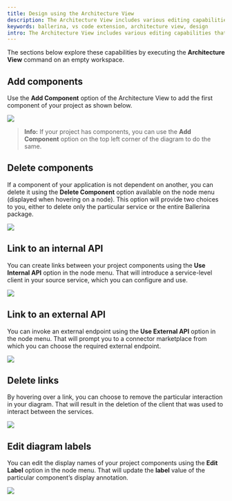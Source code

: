 ```yaml
---
title: Design using the Architecture View
description: The Architecture View includes various editing capabilities that make it possible to design applications. 
keywords: ballerina, vs code extension, architecture view, design
intro: The Architecture View includes various editing capabilities that make it possible to design applications. 
---
```


The sections below explore these capabilities by executing the **Architecture View** command on an empty workspace.

## Add components

Use the **Add Component** option of the Architecture View to add the first component of your project as shown below. 

<img src="/learn/images/vs-code-extension/visual-programming/architecture-view/architecture-diagram/add-component.gif" class="cInlineImage-full"/>

>**Info:** If your project has components, you can use the **Add Component** option on the top left corner of the diagram to do the same.

## Delete components

If a component of your application is not dependent on another, you can delete it using the **Delete Component** option available on the node menu (displayed when hovering on a node). This option will provide two choices to you, either to delete only the particular service or the entire Ballerina package.

<img src="/learn/images/vs-code-extension/visual-programming/architecture-view/architecture-diagram/delete-component.gif" class="cInlineImage-full"/>

## Link to an internal API

You can create links between your project components using the **Use Internal API** option in the node menu. That will introduce a service-level client in your source service, which you can configure and use.

<img src="/learn/images/vs-code-extension/visual-programming/architecture-view/architecture-diagram/internal-linking.gif" class="cInlineImage-full"/>

## Link to an external API

You can invoke an external endpoint using the **Use External API** option in the node menu. That will prompt you to a connector marketplace from which you can choose the required external endpoint.

<img src="/learn/images/vs-code-extension/visual-programming/architecture-view/architecture-diagram/external-linking.gif" class="cInlineImage-full"/>

## Delete links

By hovering over a link, you can choose to remove the particular interaction in your diagram. That will result in the deletion of the client that was used to interact between the services.

<img src="/learn/images/vs-code-extension/visual-programming/architecture-view/architecture-diagram/delete-links.gif" class="cInlineImage-full"/>

## Edit diagram labels

You can edit the display names of your project components using the **Edit Label** option in the node menu. That will update the **label** value of the particular component’s display annotation.

<img src="/learn/images/vs-code-extension/visual-programming/architecture-view/architecture-diagram/edit-label.gif" class="cInlineImage-full"/>
